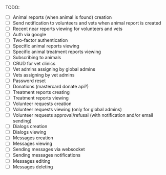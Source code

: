 TODO:
  - [ ] Animal reports (when animal is found) creation
  - [ ] Send notification to volunteers and vets when animal report is created
  - [ ] Recent near reports viewing for volunteers and vets
  - [ ] Auth via google
  - [ ] Two-factor authentication
  - [ ] Specific animal reports viewing
  - [ ] Specific animal treatment reports viewing
  - [ ] Subscribing to animals
  - [ ] CRUD for vet clinics
  - [ ] Vet admins assigning by global admins
  - [ ] Vets assigning by vet admins
  - [ ] Password reset
  - [ ] Donations (mastercard donate api?)
  - [ ] Treatment reports creating
  - [ ] Treatment reports viewing
  - [ ] Volunteer requests creation
  - [ ] Volunteer requests viewing (only for global admins)
  - [ ] Volunteer requests approval/refusal (with notification and/or email sending)
  - [ ] Dialogs creation
  - [ ] Dialogs viewing
  - [ ] Messages creation
  - [ ] Messages viewing
  - [ ] Sending messages via websocket
  - [ ] Sending messages notifications
  - [ ] Messages editing
  - [ ] Messages deleting